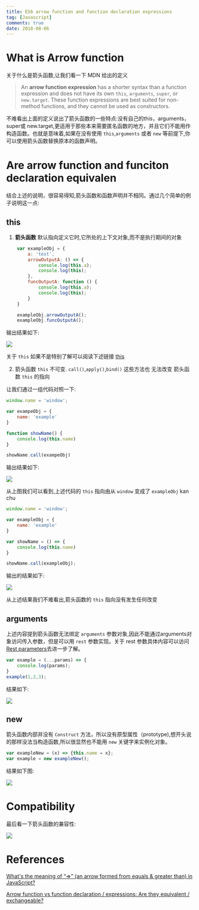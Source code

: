 ```yaml
---
title: ES6 arrow function and function declaration expressions
tag: [Javascript]
comments: true
date: 2018-08-06
---
```








# What is Arrow function

关于什么是箭头函数,让我们看一下 MDN 给出的定义

>An **arrow function expression** has a shorter syntax than a function expression and does not have its own <code>this</code>, <code>arguments</code>, <code>super</code>, or <code>new.target</code>. These function expressions are best suited for non-method functions, and they cannot be used as constructors.

不难看出上面的定义说出了箭头函数的一些特点:没有自己的this，arguments，super或 new.target,更适用于那些本来需要匿名函数的地方，并且它们不能用作构造函数。也就是意味着,如果在没有使用 <code>this</code>,<code>arguments</code> 或者 <code>new</code> 等前提下,你可以使用箭头函数替换原本的函数声明。


# Are arrow function and funciton declaration equivalen

结合上述的说明，很容易得知,箭头函数和函数声明并不相同。通过几个简单的例子说明这一点:

## this

1.	**箭头函数** 默认指向定义它时,它所处的上下文对象,而不是执行期间的对象

```javascript
    var exampleObj = {
        a: 'test',
        arrowOutputA: () => {
            console.log(this.a);
            console.log(this);
        },
        funcOutputA: function () {
            console.log(this.a);
            console.log(this);
        }
    }

    exampleObj.arrowOutputA();
    exampleObj.funcOutputA();
```

输出结果如下:

![](http://ww1.sinaimg.cn/large/006wYWbGly1fu16qj14wxj30fb05lt8o.jpg)

关于 <code>this</code> 如果不是特别了解可以阅读下述链接 [this](https://developer.mozilla.org/zh-CN/docs/Web/JavaScript/Reference/Operators/this)

2.	箭头函数 <code>this</code> 不可变. <code>call()</code>,<code>apply()</code>,<code>bind()</code> 这些方法也 无法改变 箭头函数 <code>this</code> 的指向

让我们通过一组代码对照一下:

```javascript
window.name = 'window';

var exampeObj = {
	name: 'example'
}

function showName() {
	console.log(this.name)
}

showName.call(exampeObj)
```
输出结果如下:

![](http://ww1.sinaimg.cn/large/006wYWbGly1fu1ew99prrj306p04xaa4.jpg)

从上图我们可以看到,上述代码的 <code>this</code> 指向由从 <code>window</code> 变成了 <code>exampleObj</code>
kan chu
```javascript
window.name = 'window';

var exampleObj = {
	name: 'example'
}

var showName = () => {
	console.log(this.name)
}

showName.call(exampleObj);
```

输出的结果如下:

![](https://ws1.sinaimg.cn/large/006wYWbGly1fu1h993a8wj306804vdfw.jpg)

从上述结果我们不难看出,箭头函数的 <code>this</code> 指向没有发生任何改变

## arguments

上述内容提到箭头函数无法绑定 <code>arguments</code> 参数对象,因此不能通过arguments对象访问传入参数，但是可以用 <code>rest</code> 参数实现。关于 rest 参数具体内容可以访问 [Rest parameters](https://developer.mozilla.org/zh-CN/docs/Web/JavaScript/Reference/Functions/Rest_parameters)去进一步了解。

```javascript
var example = (...params) => {
	console.log(params);
}
example(1,2,3);
```

结果如下:

![](https://ws1.sinaimg.cn/large/006wYWbGly1fu1hs0sg5ej307e025a9z.jpg)

## new 

箭头函数内部并没有 <code>Construct</code> 方法，所以没有原型属性（prototype),想开头说的那样没法当构造函数,所以很显然也不能用 <code>new</code> 关键字来实例化对象。

```javascript
var exampleNew = (x) => {this.name = x};
var example = new exampleNew();
```

结果如下图:

![](https://ws1.sinaimg.cn/large/006wYWbGly1fu1hxp6bmdj30bk01saa2.jpg)


# Compatibility

最后看一下箭头函数的兼容性:

![](http://ww1.sinaimg.cn/large/006wYWbGly1fu18ws4mtxj327n0t2whp.jpg)


# References

[What's the meaning of “=>” (an arrow formed from equals & greater than) in JavaScript?](https://stackoverflow.com/questions/24900875/whats-the-meaning-of-an-arrow-formed-from-equals-greater-than-in-javas)

[Arrow function vs function declaration / expressions: Are they equivalent / exchangeable?](https://stackoverflow.com/questions/34361379/arrow-function-vs-function-declaration-expressions-are-they-equivalent-exch)


